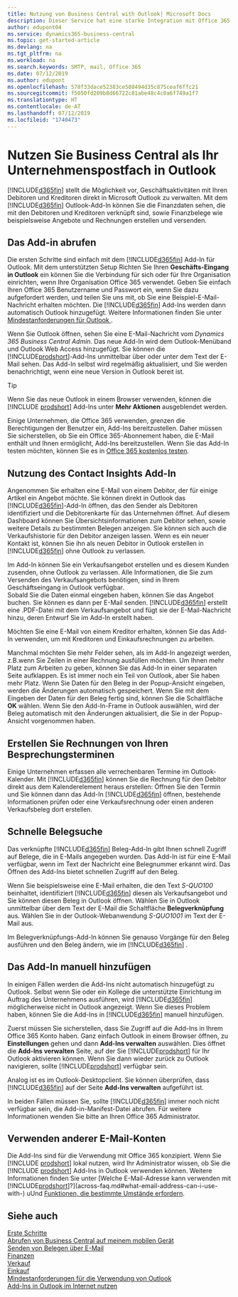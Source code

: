```yaml
---
title: Nutzung von Business Central with Outlook| Microsoft Docs
description: Dieser Service hat eine starke Integration mit Office 365 und macht es möglich, dass Sie Ihre Geschäftsaktivitäten und E-Mails mit Debitoren und Kreditoren direkt in Outlook verwalten können.
author: edupont04
ms.service: dynamics365-business-central
ms.topic: get-started-article
ms.devlang: na
ms.tgt_pltfrm: na
ms.workload: na
ms.search.keywords: SMTP, mail, Office 365
ms.date: 07/12/2019
ms.author: edupont
ms.openlocfilehash: 578f33dace52383ce588494d35c875ceaf6ffc21
ms.sourcegitcommit: f5050fd209b8d66722c81abe48c4c0a6f749a1f7
ms.translationtype: HT
ms.contentlocale: de-AT
ms.lasthandoff: 07/12/2019
ms.locfileid: "1740473"
---
```

# <a name="using-business-central-as-your-business-inbox-in-outlook"></a>Nutzen Sie Business Central als Ihr Unternehmenspostfach in Outlook
[!INCLUDE[d365fin](includes/d365fin_md.md)] stellt die Möglichkeit vor, Geschäftsaktivitäten mit Ihren Debitoren und Kreditoren direkt in Microsoft Outlook zu verwalten. Mit dem [!INCLUDE[d365fin](includes/d365fin_md.md)] Outlook-Add-In können Sie die Finanzdaten sehen, die mit den Debitoren und Kreditoren verknüpft sind, sowie Finanzbelege wie beispielsweise Angebote und Rechnungen erstellen und versenden.  

## <a name="getting-the-add-in"></a>Das Add-in abrufen
Die ersten Schritte sind einfach mit dem [!INCLUDE[d365fin](includes/d365fin_md.md)] Add-In für Outlook. Mit dem unterstützten Setup Richten Sie Ihren **Geschäfts-Eingang in Outlook** ein können Sie die Verbindung für sich oder für Ihre Organisation einrichten, wenn Ihre Organisation Office 365 verwendet. Geben Sie einfach Ihren Office 365 Benutzername und Passwort ein, wenn Sie dazu aufgefordert werden, und teilen Sie uns mit, ob Sie eine Beispiel-E-Mail-Nachricht erhalten möchten. Die [!INCLUDE[d365fin](includes/d365fin_md.md)] Add-Ins werden dann automatisch Outlook hinzugefügt. Weitere Informationen finden Sie unter [Mindestanforderungen für Outlook ](product-requirements.md#outlook).  

Wenn Sie Outlook öffnen, sehen Sie eine E-Mail-Nachricht vom *Dynamics 365 Business Central Admin*. Das neue Add-In wird dem Outlook-Menüband und Outlook Web Access hinzugefügt. Sie können die [!INCLUDE[prodshort](includes/prodshort.md)]-Add-Ins unmittelbar über oder unter dem Text der E-Mail sehen. Das Add-In selbst wird regelmäßig aktualisiert, und Sie werden benachrichtigt, wenn eine neue Version in Outlook bereit ist.  

> [!TIP]
> Wenn Sie das neue Outlook in einem Browser verwenden, können die [!INCLUDE [prodshort](includes/prodshort.md)] Add-Ins unter **Mehr Aktionen** ausgeblendet werden.

Einige Unternehmen, die Office 365 verwenden, grenzen die Berechtigungen der Benutzer ein, Add-Ins bereitzustellen. Daher müssen Sie sicherstellen, ob Sie ein Office 365-Abonnement haben, die E-Mail enthält und Ihnen ermöglicht, Add-Ins bereitzustellen. Wenn Sie das Add-In testen möchten, können Sie es in [Office 365 kostenlos testen](https://products.office.com/try).  

## <a name="using-the-contact-insights-add-in"></a>Nutzung des Contact Insights Add-In
Angenommen  Sie erhalten eine E-Mail von einem Debitor, der für einige Artikel ein Angebot möchte. Sie können direkt in Outlook das [!INCLUDE[d365fin](includes/d365fin_md.md)]-Add-In öffnen, das den Sender als Debitoren identifiziert und die Debitorenkarte für das Unternehmen öffnet. Auf diesem Dashboard können Sie Übersichtsinformationen zum Debitor sehen, sowie weitere Details zu bestimmten Belegen anzeigen. Sie können sich auch die Verkaufshistorie für den Debitor anzeigen lassen. Wenn es ein neuer Kontakt ist, können Sie ihn als neuen Debitor in Outlook erstellen in [!INCLUDE[d365fin](includes/d365fin_md.md)] ohne Outlook zu verlassen.  

Im Add-In können Sie ein Verkaufsangebot erstellen und es diesem Kunden zusenden, ohne Outlook zu verlassen. Alle Informationen, die Sie zum Versenden des Verkaufsangebots benötigen, sind in Ihrem Geschäftseingang in Outlook verfügbar.  
Sobald Sie die Daten einmal eingeben haben, können Sie das Angebot buchen. Sie können es dann per E-Mail senden. [!INCLUDE[d365fin](includes/d365fin_md.md)] erstellt eine .PDF-Datei mit dem Verkaufsangebot und fügt sie der E-Mail-Nachricht hinzu, deren Entwurf Sie im Add-In erstellt haben.  

Möchten Sie eine E-Mail von einem Kreditor erhalten, können Sie das Add-In verwenden, um mit Kreditoren und Einkaufsrechnungen zu arbeiten.  

Manchmal möchten Sie mehr Felder sehen, als im Add-In angezeigt werden, z.B.wenn Sie Zeilen in einer Rechnung ausfüllen möchten. Um Ihnen mehr Platz zum Arbeiten zu geben, können Sie das Add-In in einer separaten Seite aufklappen. Es ist immer noch ein Teil von Outlook, aber Sie haben mehr Platz. Wenn Sie Daten für den Beleg in der Popup-Ansicht eingeben, werden die Änderungen automatisch gespeichert. Wenn Sie mit dem Eingeben der Daten für den Beleg fertig sind, können Sie die Schaltfläche **OK** wählen. Wenn Sie den Add-In-Frame in Outlook auswählen, wird der Beleg automatisch mit den Änderungen aktualisiert, die Sie in der Popup-Ansicht vorgenommen haben.  

## <a name="creating-invoices-from-your-meeting-appointments"></a>Erstellen Sie Rechnungen von Ihren Besprechungsterminen
Einige Unternehmen erfassen alle verrechenbaren Termine im Outlook-Kalender. Mit [!INCLUDE[d365fin](includes/d365fin_md.md)] können Sie die Rechnung für den Debitor direkt aus dem Kalenderelement heraus erstellen: Öffnen Sie den Termin und Sie können dann das Add-In [!INCLUDE[d365fin](includes/d365fin_md.md)] öffnen, bestehende Informationen prüfen oder eine Verkaufsrechnung oder einen anderen Verkaufsbeleg dort erstellen.  

## <a name="doing-quick-document-lookup"></a>Schnelle Belegsuche
Das verknüpfte [!INCLUDE[d365fin](includes/d365fin_md.md)] Beleg-Add-In gibt Ihnen schnell Zugriff auf Belege, die in E-Mails angegeben wurden. Das Add-In ist für eine E-Mail verfügbar, wenn im Text der Nachricht eine Belegnummer erkannt wird. Das Öffnen des Add-Ins bietet schnellen Zugriff auf den Beleg.  

Wenn Sie beispielsweise eine E-Mail erhalten, die den Text *S-QUO100* beinhaltet, identifiziert [!INCLUDE[d365fin](includes/d365fin_md.md)] diesen als Verkaufsangebot und Sie können diesen Beleg in Outlook öffnen. Wählen Sie in Outlook unmittelbar über dem Text der E-Mail die Schaltfläche **Belegverknüpfung** aus. Wählen Sie in der Outlook-Webanwendung *S-QUO1001* im Text der E-Mail aus.  

Im Belegverknüpfungs-Add-In können Sie genauso Vorgänge für den Beleg ausführen und den Beleg ändern, wie im [!INCLUDE[d365fin](includes/d365fin_md.md)] .

## <a name="adding-the-add-ins-manually"></a>Das Add-In manuell hinzufügen
In einigen Fällen werden die Add-Ins nicht automatisch hinzugefügt zu Outlook. Selbst wenn Sie oder ein Kollege die unterstützte Einrichtung im Auftrag des Unternehmens ausführen, wird [!INCLUDE[d365fin](includes/d365fin_md.md)] möglicherweise nicht in Outlook angezeigt. Wenn Sie dieses Problem haben, können Sie die Add-Ins in [!INCLUDE[d365fin](includes/d365fin_md.md)] manuell hinzufügen.  

Zuerst müssen Sie sicherstellen, dass Sie Zugriff auf die Add-Ins in Ihrem Office 365 Konto haben. Ganz einfach Outlook in einem Browser öffnen, zu **Einstellungen** gehen und dann **Add-Ins verwalten** auswählen. Dies öffnet die **Add-Ins verwalten** Seite, auf der Sie [!INCLUDE[prodshort](includes/prodshort.md)] für Ihr Outlook aktivieren können. Wenn Sie dann wieder zurück zu Outlook navigieren, sollte [!INCLUDE[prodshort](includes/prodshort.md)] verfügbar sein.  

Analog ist es im Outlook-Desktopclient. Sie können überprüfen, dass [!INCLUDE[d365fin](includes/d365fin_md.md)] auf der Seite **Add-Ins verwalten** aufgeführt ist.  

In beiden Fällen müssen Sie, sollte [!INCLUDE[d365fin](includes/d365fin_md.md)] immer noch nicht verfügbar sein, die Add-in-Manifest-Datei abrufen. Für weitere Informationen wenden Sie bitte an Ihren Office 365 Administrator.

## <a name="using-other-email-accounts"></a>Verwenden anderer E-Mail-Konten

Die Add-Ins sind für die Verwendung mit Office 365 konzipiert. Wenn Sie [!INCLUDE [prodshort](includes/prodshort.md)] lokal nutzen, wird Ihr Administrator wissen, ob Sie die [!INCLUDE [prodshort](includes/prodshort.md)] Add-Ins in Outlook verwenden können. Weitere Informationen finden Sie unter [Welche E-Mail-Adresse kann verwenden mit [!INCLUDE[prodshort](includes/prodshort.md)]?](across-faq.md#what-email-address-can-i-use-with-) uUnd [Funktionen, die bestimmte Umstände erfordern](/dynamics365/business-central/dev-itpro/features-not-implemented-on-premises#features-that-require-specific-circumstances).  

## <a name="see-also"></a>Siehe auch

[Erste Schritte](product-get-started.md)  
[Abrufen von Business Central auf meinem mobilen Gerät](install-mobile-app.md)  
[Senden von Belegen über E-Mail](ui-how-send-documents-email.md)  
[Finanzen](finance.md)  
[Verkauf](sales-manage-sales.md)  
[Einkauf](purchasing-manage-purchasing.md)  
[Mindestanforderungen für die Verwendung von Outlook](product-requirements.md#outlook)  
[Add-Ins in Outlook im Internet nutzen](https://support.office.com/en-us/article/Using-Add-ins-in-Outlook-on-the-web-8f2ce816-5df4-44a5-958c-f7f9d6dabdce?appver=OWB150)  
